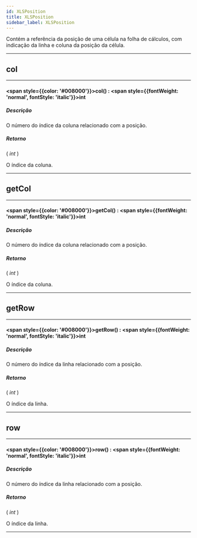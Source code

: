 ```yaml
---
id: XLSPosition
title: XLSPosition
sidebar_label: XLSPosition
---
```


Contém a referência da posição de uma célula na folha de cálculos, com indicação da linha e coluna da posição da célula.

---

## col

---

#### <span style={{color: '#008000'}}>col</span>() : <span style={{fontWeight: 'normal', fontStyle: 'italic'}}>int</span>
##### Descrição

O número do índice da coluna relacionado com a posição.

##### Retorno

( _int_ )

O índice da coluna.

---

## getCol

---

#### <span style={{color: '#008000'}}>getCol</span>() : <span style={{fontWeight: 'normal', fontStyle: 'italic'}}>int</span>
##### Descrição

O número do índice da coluna relacionado com a posição.

##### Retorno

( _int_ )

O índice da coluna.

---

## getRow

---

#### <span style={{color: '#008000'}}>getRow</span>() : <span style={{fontWeight: 'normal', fontStyle: 'italic'}}>int</span>
##### Descrição

O número do índice da linha relacionado com a posição.

##### Retorno

( _int_ )

O índice da linha.

---

## row

---

#### <span style={{color: '#008000'}}>row</span>() : <span style={{fontWeight: 'normal', fontStyle: 'italic'}}>int</span>
##### Descrição

O número do índice da linha relacionado com a posição.

##### Retorno

( _int_ )

O índice da linha.

---

